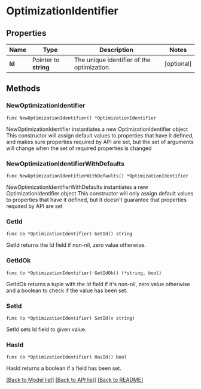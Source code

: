 # OptimizationIdentifier

## Properties

Name | Type | Description | Notes
------------ | ------------- | ------------- | -------------
**Id** | Pointer to **string** | The unique identifier of the optimization. | [optional] 

## Methods

### NewOptimizationIdentifier

`func NewOptimizationIdentifier() *OptimizationIdentifier`

NewOptimizationIdentifier instantiates a new OptimizationIdentifier object
This constructor will assign default values to properties that have it defined,
and makes sure properties required by API are set, but the set of arguments
will change when the set of required properties is changed

### NewOptimizationIdentifierWithDefaults

`func NewOptimizationIdentifierWithDefaults() *OptimizationIdentifier`

NewOptimizationIdentifierWithDefaults instantiates a new OptimizationIdentifier object
This constructor will only assign default values to properties that have it defined,
but it doesn't guarantee that properties required by API are set

### GetId

`func (o *OptimizationIdentifier) GetId() string`

GetId returns the Id field if non-nil, zero value otherwise.

### GetIdOk

`func (o *OptimizationIdentifier) GetIdOk() (*string, bool)`

GetIdOk returns a tuple with the Id field if it's non-nil, zero value otherwise
and a boolean to check if the value has been set.

### SetId

`func (o *OptimizationIdentifier) SetId(v string)`

SetId sets Id field to given value.

### HasId

`func (o *OptimizationIdentifier) HasId() bool`

HasId returns a boolean if a field has been set.


[[Back to Model list]](../README.md#documentation-for-models) [[Back to API list]](../README.md#documentation-for-api-endpoints) [[Back to README]](../README.md)


